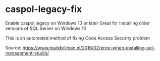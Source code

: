 # caspol-legacy-fix
Enable caspol legacy on Windows 10 or later
Great for Installing older versions of SQL Server on Windows 10

This is an automated method of fixing Code Access Security problem

Source: https://www.markbrilman.nl/2016/02/error-when-installing-sql-management-studio/
